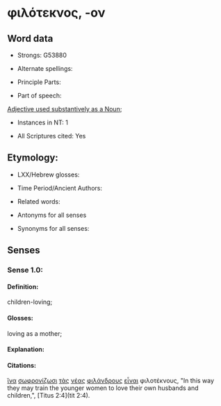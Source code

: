 # φιλότεκνος, -ον

<!-- Status: S2=NeedsFinalCheck -->
<!-- Lexica used for edits: BDAG, FFM, LN, A-S -->

## Word data

* Strongs: G53880

* Alternate spellings:

* Principle Parts: 

* Part of speech: 

[Adjective used substantively as a Noun](http://ugg.readthedocs.io/en/latest/noun_substantive_adj.html); 

* Instances in NT: 1

* All Scriptures cited: Yes

## Etymology: 

* LXX/Hebrew glosses: 

* Time Period/Ancient Authors: 

* Related words: 

* Antonyms for all senses

* Synonyms for all senses: 

## Senses 

### Sense 1.0:

#### Definition: 

children-loving;

#### Glosses:

loving as a mother;

#### Explanation:

#### Citations:

[ἵνα](../G24430/01.md) [σωφρονίζωσι](../G49940/01.md) [τὰς](../G35880/01.md) [νέας](../G35010/01.md) [φιλάνδρους](../G53620/01.md) [εἶναι](../G99999/01.md) φιλοτέκνους, "In this way they may train the younger women to love their own husbands and children,", [Titus 2:4](tit 2:4). 
